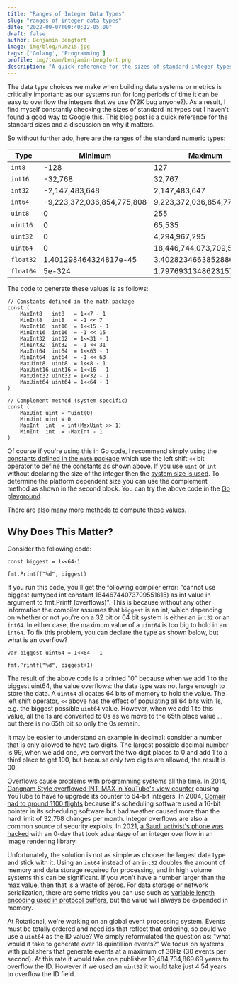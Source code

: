 ```yaml
---
title: "Ranges of Integer Data Types"
slug: "ranges-of-integer-data-types"
date: "2022-09-07T09:40:12-05:00"
draft: false
author: Benjamin Bengfort
image: img/blog/num215.jpg
tags: ['Golang', 'Programming']
profile: img/team/benjamin-bengfort.png
description: "A quick reference for the sizes of standard integer types in Go"
---
```


The data type choices we make when building data systems or metrics is critically important: as our systems run for long periods of time it can be easy to overflow the integers that we use (Y2K bug anyone?). As a result, I find myself constantly checking the sizes of standard int types but I haven't found a good way to Google this. This blog post is a quick reference for the standard sizes and a discussion on why it matters.

<!--more-->

So without further ado, here are the ranges of the standard numeric types:

| Type      | Minimum                    | Maximum                    |
| --------- | -------------------------- | -------------------------- |
| `int8`    | -128                       | 127                        |
| `int16`   | -32,768                    | 32,767                     |
| `int32`   | -2,147,483,648             | 2,147,483,647              |
| `int64`   | -9,223,372,036,854,775,808 | 9,223,372,036,854,775,807  |
| `uint8`   | 0                          | 255                        |
| `uint16`  | 0                          | 65,535                     |
| `uint32`  | 0                          | 4,294,967,295              |
| `uint64`  | 0                          | 18,446,744,073,709,551,615 |
| `float32` | 1.401298464324817e-45      | 3.4028234663852886e+38     |
| `float64` | 5e-324                     | 1.7976931348623157e+308    |

The code to generate these values is as follows:

```golang
// Constants defined in the math package
const (
	MaxInt8   int8   = 1<<7 - 1
	MinInt8   int8   = -1 << 7
	MaxInt16  int16  = 1<<15 - 1
	MinInt16  int16  = -1 << 15
	MaxInt32  int32  = 1<<31 - 1
	MinInt32  int32  = -1 << 31
	MaxInt64  int64  = 1<<63 - 1
	MinInt64  int64  = -1 << 63
	MaxUint8  uint8  = 1<<8 - 1
	MaxUint16 uint16 = 1<<16 - 1
	MaxUint32 uint32 = 1<<32 - 1
	MaxUint64 uint64 = 1<<64 - 1
)

// Complement method (system specific)
const (
	MaxUint uint = ^uint(0)
	MinUint uint = 0
	MaxInt  int  = int(MaxUint >> 1)
	MinInt  int  = -MaxInt - 1
)
```

Of course if you're using this in Go code, I recommend simply using the [constants defined in the `math` package](https://pkg.go.dev/math#pkg-constants) which use the left shift `<<` bit operator to define the constants as shown above. If you use `uint` or `int` without declaring the size of the integer then the [system size is used](https://go.dev/tour/basics/11). To determine the platform dependent size you can use the complement method as shown in the second block. You can try the above code in the [Go playground](https://go.dev/play/p/jLQEoouXyBg).

There are also [many more methods to compute these values](https://stackoverflow.com/questions/6878590/the-maximum-value-for-an-int-type-in-go).

## Why Does This Matter?

Consider the following code:

```golang
const biggest = 1<<64-1

fmt.Printf("%d", biggest)
```

If you run this code, you'll get the following compiler error: "cannot use biggest (untyped int constant 18446744073709551615) as int value in argument to fmt.Printf (overflows)". This is because without any other information the compiler assumes that `biggest` is an int, which depending on whether or not you're on a 32 bit or 64 bit system is either an `int32` or an `int64`. In either case, the maximum value of a `uint64` is too big to hold in an `int64`. To fix this problem, you can declare the type as shown below, but what is an overflow?

```golang
var biggest uint64 = 1<<64 - 1

fmt.Printf("%d", biggest+1)
```

The result of the above code is a printed "0" because when we add 1 to the biggest uint64, the value overflows: the data type was not large enough to store the data. A `uint64` allocates 64 bits of memory to hold the value. The left shift operator, `<<` above has the effect of populating all 64 bits with 1s, e.g. the biggest possible `uint64` value. However, when we add 1 to this value, all the 1s are converted to 0s as we move to the 65th place value ... but there is no 65th bit so only the 0s remain.

It may be easier to understand an example in decimal: consider a number that is only allowed to have two digits. The largest possible decimal number is 99, when we add one, we convert the two digit places to 0 and add 1 to a third place to get 100, but because only two digits are allowed, the result is 00.

Overflows cause problems with programming systems all the time. In 2014, [Gangnam Style overflowed INT_MAX in YouTube's view counter](https://arstechnica.com/information-technology/2014/12/gangnam-style-overflows-int_max-forces-youtube-to-go-64-bit/) causing YouTube to have to upgrade its counter to 64-bit integers. In 2004, [Comair had to ground 1100 flights](https://arstechnica.com/uncategorized/2004/12/4490-2/) because it's scheduling software used a 16-bit pointer in its scheduling software but bad weather caused more than the hard limit of 32,768 changes per month. Integer overflows are also a common source of security exploits, In 2021, [a Saudi activist's phone was hacked](https://citizenlab.ca/2021/09/forcedentry-nso-group-imessage-zero-click-exploit-captured-in-the-wild/) with an 0-day that took advantage of an integer overflow in an image rendering library.

Unfortunately, the solution is not as simple as choose the largest data type and stick with it. Using an `int64` instead of an `int32` doubles the amount of memory and data storage required for processing, and in high volume systems this can be significant. If you won't have a number larger than the max value, then that is a waste of zeros. For data storage or network serialization, there are some tricks you can use such as [variable length encoding used in protocol buffers](https://developers.google.com/protocol-buffers/docs/encoding), but the value will always be expanded in memory.

At Rotational, we're working on an global event processing system. Events must be totally ordered and need ids that reflect that ordering, so could we use a `uint64` as the ID value? We simply reformulated the question as: "what would it take to generate over 18 quintillion events?" We focus on systems with publishers that generate events at a maximum of 30Hz (30 events per second). At this rate it would take one publisher 19,484,734,869.69 years to overflow the ID. However if we used an `uint32` it would take just 4.54 years to overflow the ID field.
